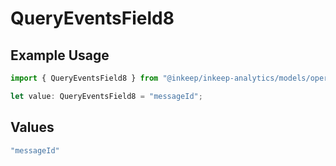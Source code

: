 # QueryEventsField8

## Example Usage

```typescript
import { QueryEventsField8 } from "@inkeep/inkeep-analytics/models/operations";

let value: QueryEventsField8 = "messageId";
```

## Values

```typescript
"messageId"
```